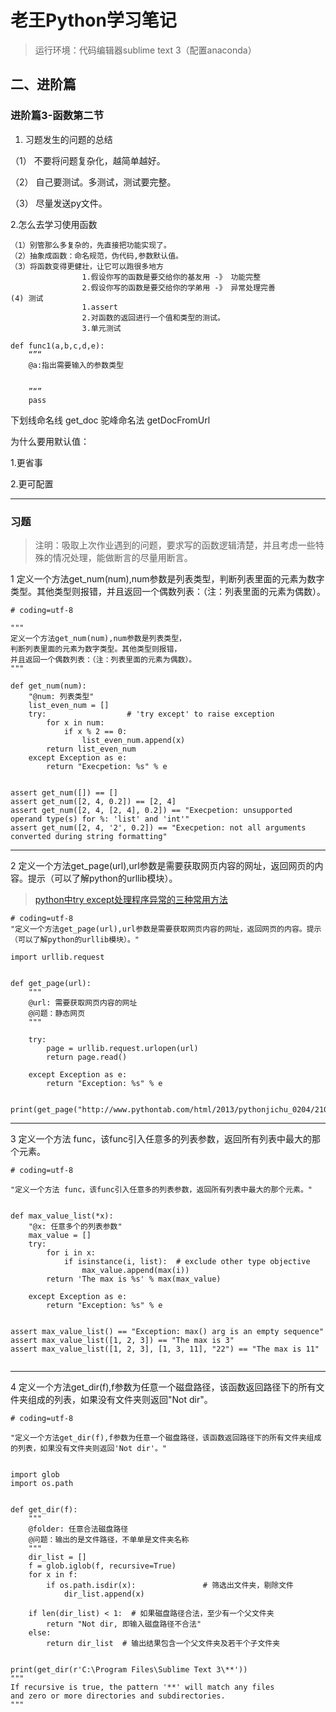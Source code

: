 # 老王Python学习笔记
> 运行环境：代码编辑器sublime text 3（配置anaconda）
## 二、进阶篇

### 进阶篇3-函数第二节

1. 习题发生的问题的总结
	
（1） 不要将问题复杂化，越简单越好。
	
（2） 自己要测试。多测试，测试要完整。
	
（3） 尽量发送py文件。


2.怎么去学习使用函数

	（1）别管那么多复杂的，先直接把功能实现了。
	（2）抽象成函数：命名规范，伪代码,参数默认值。
	（3）将函数变得更健壮，让它可以跑很多地方
					1.假设你写的函数是要交给你的基友用 -》 功能完整
					2.假设你写的函数是要交给你的学弟用 -》 异常处理完善
	(4) 测试
					1.assert
					2.对函数的返回进行一个值和类型的测试。
					3.单元测试

```
def func1(a,b,c,d,e):
	“”“
	@a:指出需要输入的参数类型


	”“”
	pass
```

下划线命名线  get_doc
驼峰命名法 getDocFromUrl


为什么要用默认值：

1.更省事

2.更可配置

---

### 习题
> 注明：吸取上次作业遇到的问题，要求写的函数逻辑清楚，并且考虑一些特殊的情况处理，能做断言的尽量用断言。

1 定义一个方法get_num(num),num参数是列表类型，判断列表里面的元素为数字类型。其他类型则报错，并且返回一个偶数列表：（注：列表里面的元素为偶数）。

```
# coding=utf-8

"""
定义一个方法get_num(num),num参数是列表类型，
判断列表里面的元素为数字类型。其他类型则报错，
并且返回一个偶数列表：（注：列表里面的元素为偶数）。
"""

def get_num(num):
    "@num: 列表类型"
    list_even_num = []
    try:                  # 'try except' to raise exception
        for x in num:
            if x % 2 == 0:
                list_even_num.append(x)
        return list_even_num
    except Exception as e:
        return "Execpetion: %s" % e


assert get_num([]) == []
assert get_num([2, 4, 0.2]) == [2, 4]
assert get_num([2, 4, [2, 4], 0.2]) == "Execpetion: unsupported operand type(s) for %: 'list' and 'int'"
assert get_num([2, 4, '2', 0.2]) == "Execpetion: not all arguments converted during string formatting"

```

---

2 定义一个方法get_page(url),url参数是需要获取网页内容的网址，返回网页的内容。提示（可以了解python的urllib模块）。
> [python中try except处理程序异常的三种常用方法](http://www.pythontab.com/html/2013/pythonjichu_0204/210.html)

```
# coding=utf-8
"定义一个方法get_page(url),url参数是需要获取网页内容的网址，返回网页的内容。提示（可以了解python的urllib模块）。"

import urllib.request


def get_page(url):
    """
    @url: 需要获取网页内容的网址
    @问题：静态网页
    """

    try:
        page = urllib.request.urlopen(url)
        return page.read()

    except Exception as e:
        return "Exception: %s" % e


print(get_page("http://www.pythontab.com/html/2013/pythonjichu_0204/210.html"))

```

---

3 定义一个方法 func，该func引入任意多的列表参数，返回所有列表中最大的那个元素。

```
# coding=utf-8

"定义一个方法 func，该func引入任意多的列表参数，返回所有列表中最大的那个元素。"


def max_value_list(*x):
    "@x: 任意多个的列表参数"
    max_value = []
    try:
        for i in x:
            if isinstance(i, list):  # exclude other type objective
                max_value.append(max(i))
        return 'The max is %s' % max(max_value)

    except Exception as e:
        return "Exception: %s" % e


assert max_value_list() == "Exception: max() arg is an empty sequence"
assert max_value_list([1, 2, 3]) == "The max is 3"
assert max_value_list([1, 2, 3], [1, 3, 11], "22") == "The max is 11"


```
---

4 定义一个方法get_dir(f),f参数为任意一个磁盘路径，该函数返回路径下的所有文件夹组成的列表，如果没有文件夹则返回"Not dir"。

```
# coding=utf-8

"定义一个方法get_dir(f),f参数为任意一个磁盘路径，该函数返回路径下的所有文件夹组成的列表，如果没有文件夹则返回'Not dir'。"


import glob
import os.path


def get_dir(f):
    """
    @folder: 任意合法磁盘路径
    @问题：输出的是文件路径，不单单是文件夹名称
    """
    dir_list = []
    f = glob.iglob(f, recursive=True)
    for x in f:
        if os.path.isdir(x):               # 筛选出文件夹，剔除文件
            dir_list.append(x)

    if len(dir_list) < 1:  # 如果磁盘路径合法，至少有一个父文件夹
        return "Not dir, 即输入磁盘路径不合法"
    else:
        return dir_list  # 输出结果包含一个父文件夹及若干个子文件夹


print(get_dir(r'C:\Program Files\Sublime Text 3\**'))
"""
If recursive is true, the pattern '**' will match any files
and zero or more directories and subdirectories.
"""


```

